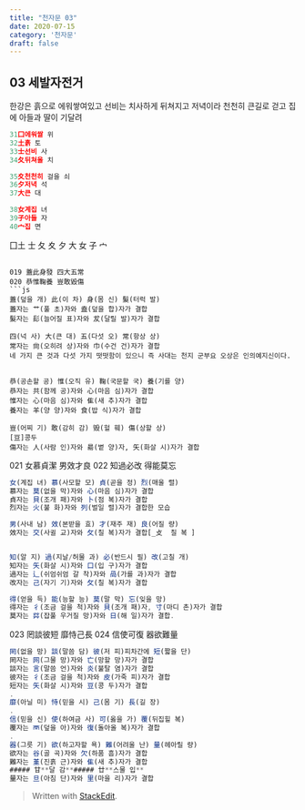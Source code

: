 ```yaml
---
title: "천자문 03"
date: 2020-07-15
category: '천자문'
draft: false
---
```

## 03 세발자전거  
한강은 흙으로 에워쌓여있고 선비는 치사하게 뒤쳐지고
저녁이라 천천히 큰길로 걷고
집에 아들과 딸이 기달려
```js
31囗에워쌀 위
32土흙 토
33士선비 사
34夂뒤쳐올 치

35夊천천히 걸을 쇠
36夕저녁 석
37大큰 대

38女계집 녀
39子아들 자
40宀집 면
```
囗土 士 夂 夊 夕 大 女 子 宀
```

019 蓋此身發 四大五常 
020 恭惟鞠養 豈敢毀傷 
```js
蓋(덮을 개) 此(이 차) 身(몸 신) 髮(터럭 발)
蓋자는 艹(풀 초)자와 盍(덮을 합)자가 결합
髮자는 髟(늘어질 표)자와 犮(달릴 발)자가 결합

四(넉 사) 大(큰 대) 五(다섯 오) 常(항상 상)
常자는 尙(오히려 상)자와 巾(수건 건)자가 결합
네 가지 큰 것과 다섯 가지 떳떳함이 있으니 즉 사대는 천지 군부요 오상은 인의예지신이다.


恭(공손할 공) 惟(오직 유) 鞠(국문할 국) 養(기를 양)
恭자는 共(함께 공)자와 心(마음 심)자가 결합
惟자는 心(마음 심)자와 隹(새 추)자가 결합
養자는 羊(양 양)자와 食(밥 식)자가 결합

豈(어찌 기) 敢(감히 감) 毁(헐 훼) 傷(상할 상)
[豆]콩두
傷자는 人(사람 인)자와 昜(볕 양)자, 矢(화살 시)자가 결합
```
021 女慕貞潔 男效才良 
022 知過必改 得能莫忘 
```js
女(계집 녀) 慕(사모할 모) 貞(곧을 정) 烈(매울 렬)
慕자는 莫(없을 막)자와 心(마음 심)자가 결합
貞자는 貝(조개 패)자와 卜(점 복)자가 결합
烈자는 火(불 화)자와 列(벌일 렬)자가 결합한 모습

男(사내 남) 效(본받을 효) 才(재주 재) 良(어질 량)
效자는 交(사귈 교)자와 攵(칠 복)자가 결합[_攴  칠 복 ]


知(알 지) 過(지날/허물 과) 必(반드시 필) 改(고칠 개)
知자는 矢(화살 시)자와 口(입 구)자가 결합
過자는 辶(쉬엄쉬엄 갈 착)자와 咼(가를 과)자가 결합
改자는 己(자기 기)자와 攵(칠 복)자가 결합

得(얻을 득) 能(능할 능) 莫(말 막) 忘(잊을 망)
得자는 彳(조금 걸을 척)자와 貝(조개 패)자, 寸(마디 촌)자가 결합
莫자는 茻(잡풀 우거질 망)자와 日(해 일)자가 결합.
```

023 罔談彼短 靡恃己長 
024 信使可復 器欲難量 
```js
罔(없을 망) 談(말씀 담) 彼(저 피)피차간에 短(짧을 단)
罔자는 网(그물 망)자와 亡(망할 망)자가 결합
談자는 言(말씀 언)자와 炎(불탈 염)자가 결합
彼자는 彳(조금 걸을 척)자와 皮(가죽 피)자가 결합
短자는 矢(화살 시)자와 豆(콩 두)자가 결합
.
靡(아닐 미) 恃(믿을 시) 己(몸 기) 長(길 장)
.
信(믿을 신) 使(하여금 사) 可(옳을 가) 覆(뒤집힐 복)
覆자는 襾(덮을 아)자와 復(돌아올 복)자가 결합
.
器(그릇 기) 欲(하고자할 욕) 難(어려울 난) 量(헤아릴 량)
欲자는 谷(골 곡)자와 欠(하품 흠)자가 결합
難자는 堇(진흙 근)자와 隹(새 추)자가 결합
##### 甘**달 감**##### 廿**스물 입**
量자는 旦(아침 단)자와 里(마을 리)자가 결합
```
> Written with [StackEdit](https://stackedit.io/).
<!--stackedit_data:
eyJoaXN0b3J5IjpbMTc1NjExMTE2LC02ODc5NTI3NzgsLTE4Mz
E3MDcxODYsLTUyOTQ1NDQwMV19
-->
